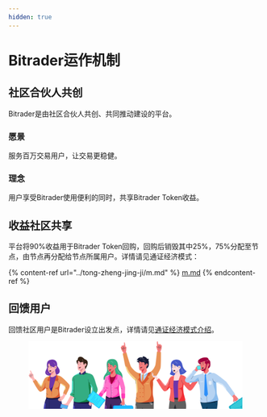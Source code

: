 ```yaml
---
hidden: true
---
```


# Bitrader运作机制

## 社区合伙人共创

Bitrader是由社区合伙人共创、共同推动建设的平台。

### 愿景

服务百万交易用户，让交易更稳健。

### 理念

用户享受Bitrader使用便利的同时，共享Bitrader Token收益。

## 收益社区共享

平台将90%收益用于Bitrader Token回购，回购后销毁其中25%，75%分配至节点，由节点再分配给节点所属用户。详情请见通证经济模式：

{% content-ref url="../tong-zheng-jing-ji/m.md" %}
[m.md](../tong-zheng-jing-ji/m.md)
{% endcontent-ref %}

## 回馈用户

回馈社区用户是Bitrader设立出发点，详情请见[通证经济模式介绍](broken-reference)。

<figure><img src="../.gitbook/assets/header.png" alt=""><figcaption></figcaption></figure>
